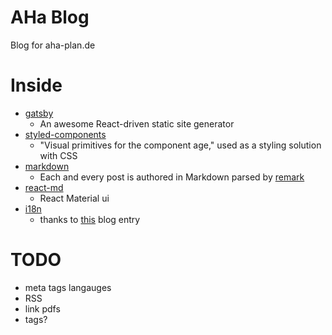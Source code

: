 # AHa Blog

Blog for aha-plan.de


# Inside
- [gatsby][gatsby]
  - An awesome React-driven static site generator
- [styled-components][styled-components]
  - "Visual primitives for the component age," used as a styling solution with CSS
- [markdown][markdown]
  - Each and every post is authored in Markdown parsed by [remark][remark]
- [react-md][react-md]
  - React Material ui
- [i18n][i18n]
  - thanks to [this](https://www.gatsbyjs.org/blog/2017-10-17-building-i18n-with-gatsby/) blog entry

[gatsby]: https://github.com/gatsbyjs/gatsby
[styled-components]: https://github.com/styled-components/styled-components
[markdown]: https://en.wikipedia.org/wiki/Markdown
[remark]: http://remark.js.org/
[react-md]: react-md.mlaursen.com
[i18n]: https://github.com/i18next/react-i18next


# TODO
* meta tags langauges
* RSS 
* link pdfs
* tags?
